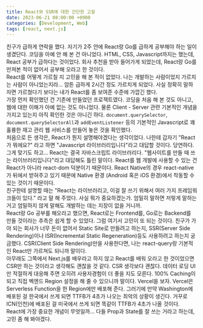 ```yaml
---
title: React와 SSR에 대한 간단한 고찰
date: 2023-06-21 08:00:00 +0900
categories: [Development, Web]
tags: [react, next.js]
---
```

친구가 급하게 연락을 했다. 자기가 2주 안에 React랑 Go를 급하게 공부해야 하는 일이 생겼단다. 코딩을 아예 안 해 본 건 아니었다. HTML, CSS, Javascript까지는 했는데, React 공부가 급하다는 것이었다. 회사 추천을 받아 들어가게 되었는데, React랑 Go를 만져본 적이 없어서 공부해 오라고 한 것이다.  
React를 어떻게 가르칠 지 고민을 해 본 적이 없었다. 나는 개발하는 사람이었지 가르치는 사람이 아니었는지라... 암튼 급하게 2시간 정도 가르치게 되었다. 사실 정확히 말하자면 가르쳤다기 보다는 내가 React를 좀 보여준 수준에 가깝긴 했다.  
가장 먼저 확인했던 건 기존에 만들었던 프로젝트였다. 코딩을 처음 해 본 것도 아니고, 웹에 대한 이해가 아예 없는 것도 아니었다. 물론 Client - Server 관련 기본적인 개념을 가지고 있는지 아직 확인한 것은 아니긴 하다. `document.querySelector`, `document.querySelectorAll`과 `addEventListener` 등의 기본적인 Javascript로 꽤 훌륭한 재고 관리 웹 서비스를 만들어 놓은 것을 확인했다.  
처음으로 든 생각은, React가 뭔지 설명해야겠다는 생각이었다. 나한테 갑자기 "React가 뭐에요?" 라고 하면 "Javascript 라이브러리입니다"라고 대답할 것이다. 당연하다. 그게 맞기도 하고... React는 결국 자바스크립트 라이브러리다. "웹사이트를 만들 때 쓰는 라이브러리입니다"라고 대답해도 틀린 말이다. React를 웹 개발에 사용할 수 있는 건 React가 아니라 react-dom 덕분이기 때문이다. React Native의 경우 react-native가 뒤에서 받혀주고 있기 때문에 Native 환경 (Android 혹은 iOS 환경)에서 작동할 수 있는 것이기 때문이다.  
친구한테 설명할 때는 "React는 라이브러리고, 이걸 잘 쓰기 위해서 여러 가지 프레임워크들이 있다." 라고 말 해 주었다. 사실 뭐가 중요하겠는가. 엄밀히 말하면 저렇게 말하는 거고 엄밀하지 않게 말해도 개발하는 데는 지장이 없을 거니까.  
React랑 Go 공부를 해오라고 했으면, React로는 Frontend를, Go로는 Backend를 만들 것이라는 추측은 쉽게 할 수 있었다. 그럼 여기서 고민이 또 되는 것이다. 친구가 가야 되는 회사가 너무 돈이 없어서 Static Site로 만들려고 하는지, SSR(Server Side Rendering)이나 ISR(Incremental Static Regeneration)등도 사용하려고 하는지 궁금했다. CSR(Client Side Rendering)만을 사용한다면, 나는 react-query랑 기본적인 React만 가르쳐도 되니까 말이다.  
아무래도 그쪽에서 Next.js를 배우라고 하지 않고 React를 배워 오라고 한 것이었으면 CSR만 하는 것이라고 생각해도 괜찮을 것 같다. CSR 생각보다 괜찮다. 데이터 로딩 UI만 적절하게 대응해 주면 오히려 사용자경험이 더 좋을 지도 모른다. 100% Caching이 되고 직접 벡엔드 Region 설정을 해 줄 수 있으니까 말이다. Vercel을 보자. Vercel은 Serverless Function을 한 Region에만 배포해 준다. 그러기에 만약 Washington에 배포된 걸 한국에서 쓰게 되면 TTFB가 4초가 나오는 최악의 상황이 생긴다. 거꾸로 ICN(인천)에 배포된 걸 미국에서 쓰게 되면 똑같이 TTFB가 4초가 나올 것이다.  
React에 가장 중요한 개념이 무엇일까... 다들 Prop과 State를 잘 쓰는 거라고 하는데, 고민 좀 해 봐야겠다.
